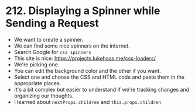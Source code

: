 # 212. Displaying a Spinner while Sending a Request
- We want to create a spinner.
- We can find some nice spinners on the internet.
- Search Google for `css spinners`
- This site is nice: https://projects.lukehaas.me/css-loaders/
- We're picking one. 
- You can edit the background color and the other if you want.
- Select one and choose the CSS and HTML code and paste them in the appropriate places.
- It's a bit complex but easier to understand if we're tracking changes and organizing our thoughts.
- I learned about `nextProps.children` and `this.props.children`
